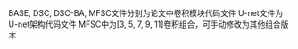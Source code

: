 BASE, DSC, DSC-BA, MFSC文件分别为论文中卷积模块代码文件
U-net文件为U-net架构代码文件
MFSC中为[3, 5, 7, 9, 11]卷积组合，可手动修改为其他组合版本
